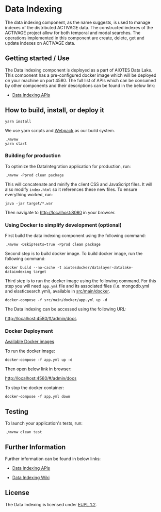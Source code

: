 # Data Indexing

The data indexing component, as the name suggests, is used to manage indexes of the distributed ACTIVAGE data. 
The constructed indexes of the ACTIVAGE project allow for both temporal and modal searches. The operations implemented 
in this component are create, delete, get and update indexes on ACTIVAGE data.

## Getting started / Use

The Data Indexing component is deployed as a part of AIOTES Data Lake. This component has a pre-configured docker image which will be deployed 
on your machine on port 4580. The full list of APIs which can be consumed by other components and their descriptions 
can be found in the below link:
* [Data Indexing APIs](https://git.activageproject.eu/Data_Analytics/DataIndexing/wiki/+Data+Integration+Engine+API)

## How to build, install, or deploy it

    yarn install

We use yarn scripts and [Webpack](https://webpack.js.org/) as our build system.

    ./mvnw
    yarn start

### Building for production

To optimize the DataIntegration application for production, run:

    ./mvnw -Pprod clean package

This will concatenate and minify the client CSS and JavaScript files. It will also modify `index.html` so it references these new files.
To ensure everything worked, run:

    java -jar target/*.war

Then navigate to [http://localhost:8080](http://localhost:8080) in your browser.

### Using Docker to simplify development (optional)

First build the data indexing component using the following command:

    ./mvnw -DskipTests=true -Pprod clean package

Second step is to build docker image. To build docker image, run the following command:

    docker build --no-cache -t aiotesdocker/datalayer-datalake-dataindexing target
    

Third step is to run the docker image using the following command. For this step you will need `app.yml` file and its associated files (i.e. mongodb.yml and elasticsearch.yml), available in [src/main/docker](src/main/docker).

    docker-compose -f src/main/docker/app.yml up -d

The Data Indexing can be accessed using the following URL:

[http://localhost:4580/#/admin/docs](http://localhost:4580/#/admin/docs)



### Docker Deployment

[Available Docker images](https://hub.docker.com/r/aiotesdocker/datalayer-datalake-dataindexing)


To run the docker image:

`docker-compose -f app.yml up -d`

Then open below link in browser:

[http://localhost:4580/#/admin/docs](http://localhost:4580/#/admin/docs)

To stop the docker container:

`docker-compose -f app.yml down`

## Testing

To launch your application's tests, run:

    ./mvnw clean test

## Further Information

Further information can be found in below links:

* [Data Indexing APIs](https://github.com/AIoTES/DataLayer-DataLake-DataIndexing/wiki/-Data-Integration-Engine-API)

* [Data Indexing Wiki](https://github.com/AIoTES/DataLayer-DataLake-DataIndexing/wiki)

## License
    
The Data Indexing is licensed under [EUPL 1.2](https://eupl.eu/).



<!--- For example, to start a mongodb database in a docker container, run:

    docker-compose -f src/main/docker/mongodb.yml up -d

To stop it and remove the container, run:

    docker-compose -f src/main/docker/mongodb.yml down

You can also fully dockerize your application and all the services that it depends on.
To achieve this, first build a docker image of your app by running:

    ./mvnw verify -Pprod dockerfile:build dockerfile:tag@version dockerfile:tag@commit

Then run:

    docker-compose -f src/main/docker/app.yml up -d
    -->
